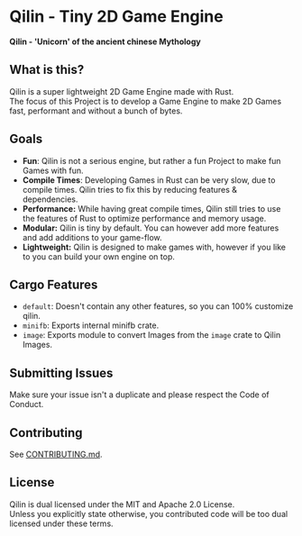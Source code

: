 # Qilin - Tiny 2D Game Engine

**Qilin - 'Unicorn' of the ancient chinese Mythology**

## What is this?
Qilin is a super lightweight 2D Game Engine made with Rust.\
The focus of this Project is to develop a Game Engine to make 2D Games fast, performant and without a bunch of bytes.

## Goals
- **Fun**: Qilin is not a serious engine, but rather a fun Project to make fun Games with fun.
- **Compile Times**: Developing Games in Rust can be very slow, due to compile times. Qilin tries to fix this by reducing features & dependencies.
- **Performance:** While having great compile times, Qilin still tries to use the features of Rust to optimize performance and memory usage.
- **Modular:** Qilin is tiny by default. You can however add more features and add additions to your game-flow.
- **Lightweight:** Qilin is designed to make games with, however if you like to you can build your own engine on top.

## Cargo Features
- `default`: Doesn't contain any other features, so you can 100% customize qilin.
- `minifb`: Exports internal minifb crate.
- `image`: Exports module to convert Images from the `image` crate to Qilin Images.

## Submitting Issues
Make sure your issue isn't a duplicate and please respect the Code of Conduct.

## Contributing
See [CONTRIBUTING.md](CONTRIBUTING.md).

## License
Qilin is dual licensed under the MIT and Apache 2.0 License.\
Unless you explicitly state otherwise, you contributed code will be too dual licensed under these terms.
